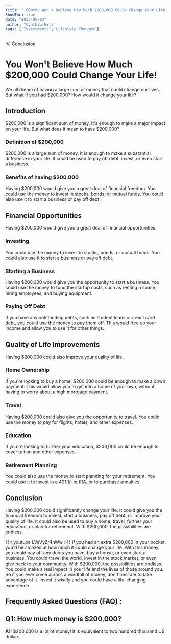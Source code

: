 ```yaml
---
title: ",000You Won't Believe How Much $200,000 Could Change Your Life!"
ShowToc: true 
date: "2023-05-03"
author: "Cynthia Hill" 
tags: ["Investments","Lifestyle Changes"]
---
```

IV. Conclusion 

# You Won't Believe How Much $200,000 Could Change Your Life! 

We all dream of having a large sum of money that could change our lives. But what if you had $200,000? How would it change your life?

## Introduction 

$200,000 is a significant sum of money. It's enough to make a major impact on your life. But what does it mean to have $200,000?

### Definition of $200,000 

$200,000 is a large sum of money. It is enough to make a substantial difference in your life. It could be used to pay off debt, invest, or even start a business. 

### Benefits of having $200,000 

Having $200,000 would give you a great deal of financial freedom. You could use the money to invest in stocks, bonds, or mutual funds. You could also use it to start a business or pay off debt. 

## Financial Opportunities 

Having $200,000 would give you a great deal of financial opportunities. 

### Investing 

You could use the money to invest in stocks, bonds, or mutual funds. You could also use it to start a business or pay off debt. 

### Starting a Business 

Having $200,000 would give you the opportunity to start a business. You could use the money to fund the startup costs, such as renting a space, hiring employees, and buying equipment. 

### Paying Off Debt 

If you have any outstanding debts, such as student loans or credit card debt, you could use the money to pay them off. This would free up your income and allow you to use it for other things. 

## Quality of Life Improvements 

Having $200,000 could also improve your quality of life. 

### Home Ownership 

If you're looking to buy a home, $200,000 could be enough to make a down payment. This would allow you to get into a home of your own, without having to worry about a high mortgage payment. 

### Travel 

Having $200,000 could also give you the opportunity to travel. You could use the money to pay for flights, hotels, and other expenses. 

### Education 

If you're looking to further your education, $200,000 could be enough to cover tuition and other expenses. 

### Retirement Planning 

You could also use the money to start planning for your retirement. You could use it to invest in a 401(k) or IRA, or to purchase annuities. 

## Conclusion 

Having $200,000 could significantly change your life. It could give you the financial freedom to invest, start a business, pay off debt, or improve your quality of life. It could also be used to buy a home, travel, further your education, or plan for retirement. With $200,000, the possibilities are endless.

{{< youtube LVeVyZr4nWw >}} 
If you had an extra $200,000 in your pocket, you'd be amazed at how much it could change your life. With this money, you could pay off any debts you have, buy a house, or even start a business. You could travel the world, invest in the stock market, or even give back to your community. With $200,000, the possibilities are endless. You could make a real impact in your life and the lives of those around you. So if you ever come across a windfall of money, don't hesitate to take advantage of it. Invest it wisely and you could have a life-changing experience.

## Frequently Asked Questions (FAQ) :
## Q1: How much money is $200,000?

**A1:** $200,000 is a lot of money! It is equivalent to two hundred thousand US dollars.





